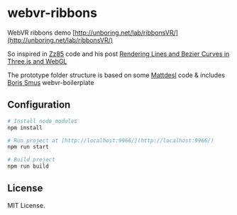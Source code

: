 # webvr-ribbons
WebVR ribbons demo [http://unboring.net/lab/ribbonsVR/](http://unboring.net/lab/ribbonsVR/)

So inspired in [Zz85](https://github.com/zz85) code and his post [Rendering Lines and Bezier Curves in Three.js and WebGL](http://www.lab4games.net/zz85/blog/2014/09/08/rendering-lines-and-bezier-curves-in-three-js-and-webgl/)

The prototype folder structure is based on some [Mattdesl](https://twitter.com/mattdesl) code & includes [Boris Smus](https://twitter.com/borismus) webvr-boilerplate

## Configuration

```sh
# Install node_modules
npm install

# Run project at [http://localhost:9966/](http://localhost:9966/)
npm run start

# Build project
npm run build
```

## License
MIT License.